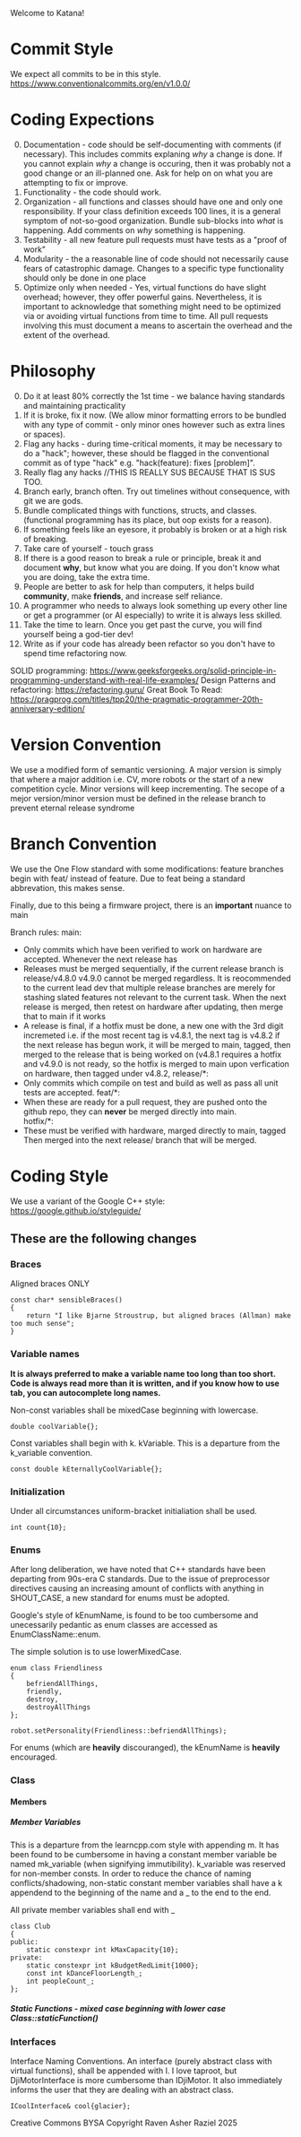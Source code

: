 Welcome to Katana!

Commit Style
============
We expect all commits to be in this style.
https://www.conventionalcommits.org/en/v1.0.0/

Coding Expections
=================
0. Documentation - code should be self-documenting with comments (if necessary). This includes commits explaning *why* a change is done.
   If you cannot explain *why* a change is occuring, then it was probably not a good change or an ill-planned one. Ask for help on 
   on what you are attempting to fix or improve.
1. Functionality - the code should work.
2. Organization - all functions and classes should have one and only one responsibility. If your class definition exceeds 100 lines,
   it is a general symptom of not-so-good organization. Bundle sub-blocks into *what* is happening. Add comments on *why* something is happening.
3. Testability - all new feature pull requests must have tests as a "proof of work"
4. Modularity - the a reasonable line of code should not necessarily cause fears of catastrophic damage.
   Changes to a specific type functionality should only be done in one place
5. Optimize only when needed - Yes, virtual functions do have slight overhead; however, they offer powerful gains. Nevertheless, it is important
   to acknowledge that something might need to be optimized via or avoiding virtual functions from time to time. All pull requests involving this
   must document a means to ascertain the overhead and the extent of the overhead.

Philosophy
==========

0. Do it at least 80% correctly the 1st time - we balance having standards and maintaining practicality
1. If it is broke, fix it now. (We allow minor formatting errors to be bundled with any type of commit - only minor ones however such as extra lines or spaces).
2. Flag any hacks - during time-critical moments, it may be necessary to do a "hack"; however, these should be flagged in the conventional commit
   as of type "hack" e.g. "hack(feature): fixes [problem]".
3. Really flag any hacks //THIS IS REALLY SUS BECAUSE THAT IS SUS TOO.
4. Branch early, branch often. Try out timelines without consequence, with git we are gods.
5. Bundle complicated things with functions, structs, and classes. (functional programming has its place, but oop exists for a reason).
6. If something feels like an eyesore, it probably is broken or at a high risk of breaking.
7. Take care of yourself - touch grass
8. If there is a good reason to break a rule or principle, break it and document **why**, but know what you are doing.
   If you don't know what you are doing, take the extra time.
9. People are better to ask for help than computers, it helps build **community**, make **friends**, and increase self reliance.
10. A programmer who needs to always look something up every other line or get a programmer (or AI especially) to write it is always less skilled.
11. Take the time to learn. Once you get past the curve, you will find yourself being a god-tier dev!
12. Write as if your code has already been refactor so you don't have to spend time refactoring now.

SOLID programming: https://www.geeksforgeeks.org/solid-principle-in-programming-understand-with-real-life-examples/
Design Patterns and refactoring: https://refactoring.guru/
Great Book To Read: https://pragprog.com/titles/tpp20/the-pragmatic-programmer-20th-anniversary-edition/

Version Convention
==================
We use a modified form of semantic versioning.
A major version is simply that where a major addition i.e. CV, more robots
or the start of a new competition cycle. Minor versions will keep incrementing.
The secope of a mejor version/minor version must be defined in the release branch
to prevent eternal release syndrome

Branch Convention
=================
We use the One Flow standard with some modifications:
feature branches begin with feat/ instead of feature. Due to feat
being a standard abbrevation, this makes sense.

Finally, due to this being a firmware project, there is an **important** nuance to main


Branch rules:
main:
* Only commits which have been verified to work on hardware are accepted.
	Whenever the next release has
* Releases must be merged sequentially, if the current release branch is release/v4.8.0
	v4.9.0 cannot be merged regardless. It is reocommended to the current lead dev that
	multiple release branches are merely for stashing slated features not relevant to the current task.
	When the next release is merged, then retest on hardware after updating, then merge that to main
	if it works
* A release is final, if a hotfix must be done, a new one with the 3rd digit incremeted
	i.e. if the most recent tag is v4.8.1, the next tag is v4.8.2 
	if the next release has begun work, it will be merged to main, tagged, then merged
	to the release that is being worked on (v4.8.1 requires a hotfix and v4.9.0 is not ready, so
	the hotfix is merged to main upon verfication on hardware, then tagged under v4.8.2, 
release/*:
* Only commits which compile on test and build as well as pass all unit tests are accepted.
feat/*:
* When these are ready for a pull request, they are pushed onto the github repo, they can **never** be
	merged directly into main.	
hotfix/*:
* These must be verified with hardware, marged directly to main, tagged
	Then merged into the next release/ branch that will be merged.

Coding Style
===========
We use a variant of the Google C++ style: https://google.github.io/styleguide/

## These are the following changes
### Braces
Aligned braces ONLY
```
const char* sensibleBraces()
{
    return "I like Bjarne Stroustrup, but aligned braces (Allman) make too much sense";
}
```

### Variable names
**It is always preferred to make a variable name too long than too short. Code is always read more than it is written, and if you know
how to use tab, you can autocomplete long names.**


Non-const variables shall be mixedCase beginning with lowercase. 
```
double coolVariable{};
```
Const variables shall begin with k. kVariable. This is a departure from the k\_variable convention.

```
const double kEternallyCoolVariable{};
```

### Initialization
Under all circumstances uniform-bracket initialiation shall be used.

```
int count{10};
```

### Enums
After long deliberation, we have noted that C++ standards have been departing from 90s-era C standards.
Due to the issue of preprocessor directives causing an increasing amount of conflicts with anything in SHOUT\_CASE,
a new standard for enums must be adopted.

Google's style of kEnumName, is found to be too cumbersome and unecessarily pedantic as enum classes are accessed as
EnumClassName::enum.

The simple solution is to use lowerMixedCase.
```
enum class Friendliness
{
    befriendAllThings,
    friendly,
    destroy,
    destroyAllThings  
};

robot.setPersonality(Friendliness::befriendAllThings);
```

For enums (which are **heavily** discouranged), the kEnumName is **heavily** encouraged.


### Class
#### Members
##### Member Variables
This is a departure from the learncpp.com style with appending m. It has been found to be cumbersome
in having a constant member variable be named mk\_variable (when signifying immutibility). k\_variable
was reserved for non-member consts. In order to reduce the chance of naming conflicts/shadowing, non-static constant
member variables shall have a k appendend to the beginning of the name and a _ to the end to the end.

All private member variables shall end with \_
```
class Club
{
public:
    static constexpr int kMaxCapacity{10};
private:
    static constexpr int kBudgetRedLimit{1000};
    const int kDanceFloorLength_;
    int peopleCount_;
};
```

##### Static Functions - mixed case beginning with lower case Class::staticFunction()

### Interfaces
Interface Naming Conventions. An interface (purely abstract class with virtual functions), shall be appended with I.
I love taproot, but DjiMotorInterface is more cumbersome than IDjiMotor. It also immediately informs the user that
they are dealing with an abstract class.
```
ICoolInterface& cool{glacier};
```

Creative Commons BYSA Copyright Raven Asher Raziel 2025
